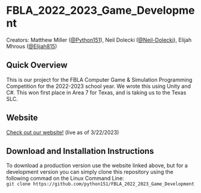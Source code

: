 # FBLA_2022_2023_Game_Development

Creators:
Matthew Miller (<a href="https://github.com/python151/">@Python151</a>),
Neil Dolecki (<a href="https://github.com/Neil-Dolecki">@Neil-Dolecki</a>),
Elijah Mhrous (<a href="https://github.com/Elijah815">@Elijah815</a>)

<h2>Quick Overview</h2>
This is our project for the FBLA Computer Game & Simulation Programming Competition for the 2022-2023 school year. We wrote this using Unity and C#. This won first place in Area 7 for Texas, and is taking us to the Texas SLC.

<h2>Website</h2>
<a href="https://neildolecki.wixsite.com/worduel" target="_blank">Check out our website!</a> (live as of 3/22/2023)

<h2>Download and Installation Instructions</h2>
To download a production version use the website linked above, but for a development version you can simply clone this repository using the following commad on the Linux Command Line: </br>
<code>git clone https://github.com/python151/FBLA_2022_2023_Game_Development</code>
